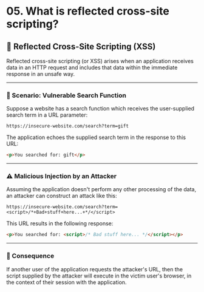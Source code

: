 # 05. What is reflected cross-site scripting?

## 🧪 Reflected Cross-Site Scripting (XSS)

Reflected cross-site scripting (or XSS) arises when an application receives data in an HTTP request and includes that data within the immediate response in an unsafe way.

---

### 🔎 Scenario: Vulnerable Search Function

Suppose a website has a search function which receives the user-supplied search term in a URL parameter:

```
https://insecure-website.com/search?term=gift

```

The application echoes the supplied search term in the response to this URL:

```html
<p>You searched for: gift</p>

```

---

### ⚠️ Malicious Injection by an Attacker

Assuming the application doesn't perform any other processing of the data, an attacker can construct an attack like this:

```
https://insecure-website.com/search?term=<script>/*+Bad+stuff+here...+*/</script>

```

This URL results in the following response:

```html
<p>You searched for: <script>/* Bad stuff here... */</script></p>

```

---

### 🚨 Consequence

If another user of the application requests the attacker's URL, then the script supplied by the attacker will execute in the victim user's browser, in the context of their session with the application.